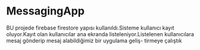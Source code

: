 # MessagingApp
BU projede firebase firestore yapısı kullanıldı.Sisteme kullanıcı kayıt oluyor.Kayıt olan kullanıcılar 
ana ekranda listeleniyor.Listelenen kullanıcılara mesaj gönderip mesaj alabildiğimiz bir uygulama geliş-
tirmeye çalıştık
